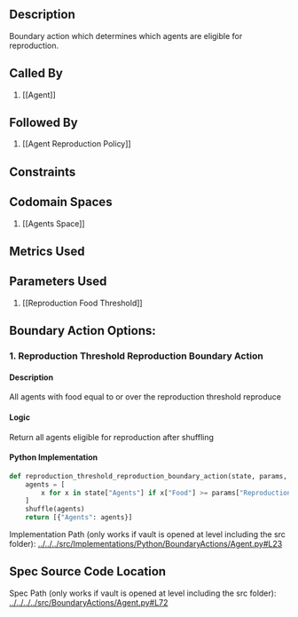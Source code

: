 ## Description

Boundary action which determines which agents are eligible for reproduction.
## Called By
1. [[Agent]]

## Followed By
1. [[Agent Reproduction Policy]]

## Constraints

## Codomain Spaces
1. [[Agents Space]]

## Metrics Used

## Parameters Used
1. [[Reproduction Food Threshold]]

## Boundary Action Options:
### 1. Reproduction Threshold Reproduction Boundary Action
#### Description
All agents with food equal to or over the reproduction threshold reproduce
#### Logic
Return all agents eligible for reproduction after shuffling
#### Python Implementation
```python
def reproduction_threshold_reproduction_boundary_action(state, params, spaces):
    agents = [
        x for x in state["Agents"] if x["Food"] >= params["Reproduction Food Threshold"]
    ]
    shuffle(agents)
    return [{"Agents": agents}]
```
Implementation Path (only works if vault is opened at level including the src folder): [../../../src/Implementations/Python/BoundaryActions/Agent.py#L23](../../../src/Implementations/Python/BoundaryActions/Agent.py#L23)

## Spec Source Code Location

Spec Path (only works if vault is opened at level including the src folder): [../../../../src/BoundaryActions/Agent.py#L72](../../../../src/BoundaryActions/Agent.py#L72)

